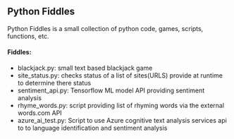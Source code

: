 ## Python Fiddles

Python Fiddles is a small collection of python code, games, scripts, functions, etc.

#### Fiddles:

- blackjack.py: small text based blackjack game
- site_status.py: checks status of a list of sites(URLS) provide at runtime to determine there status
- sentiment_api.py: Tensorflow ML model API providing sentiment analysis
- rhyme_words.py: script providing list of rhyming words via the external words.com API
- azure_ai_test.py: Script to use Azure cognitive text analysis services api to to language identification and sentiment analysis
